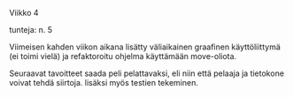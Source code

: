 Viikko 4


tunteja: n. 5


Viimeisen kahden viikon aikana lisätty väliaikainen graafinen käyttöliittymä (ei toimi vielä) ja refaktoroitu ohjelma käyttämään move-oliota. 

Seuraavat tavoitteet saada peli pelattavaksi, eli niin että pelaaja ja tietokone voivat tehdä siirtoja. lisäksi myös testien tekeminen.
